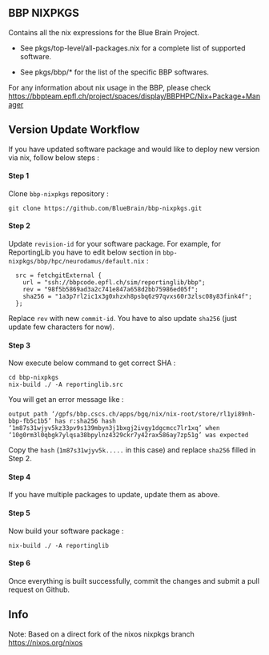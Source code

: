 ## BBP NIXPKGS 


Contains all the nix expressions for the Blue Brain Project.

* See pkgs/top-level/all-packages.nix for a complete list of supported software.

* See pkgs/bbp/* for the list of the specific BBP softwares.

For any information about nix usage in the BBP, please check https://bbpteam.epfl.ch/project/spaces/display/BBPHPC/Nix+Package+Manager


## Version Update Workflow

If you have updated software package and would like to deploy new version via nix, follow below steps :

#### Step 1
Clone `bbp-nixpkgs` repository :
```
git clone https://github.com/BlueBrain/bbp-nixpkgs.git
```

#### Step 2
Update `revision-id` for your software package. For example, for ReportingLib you have to edit below section in `bbp-nixpkgs/bbp/hpc/neurodamus/default.nix` :
```
  src = fetchgitExternal {
    url = "ssh://bbpcode.epfl.ch/sim/reportinglib/bbp";
    rev = "98f5b5869ad3a2c741e847a658d2bb75986ed05f";
    sha256 = "1a3p7rl2ic1x3g0xhzxh8psbq6z97qvxs60r3zlsc08y83fink4f";
  };
```
Replace `rev` with new `commit-id`. You have to also update `sha256` (just update few characters for now).

#### Step 3

Now execute below command to get correct SHA :
```
cd bbp-nixpkgs
nix-build ./ -A reportinglib.src
```

You will get an error message like :
```
output path ‘/gpfs/bbp.cscs.ch/apps/bgq/nix/nix-root/store/rl1yi89nh-bbp-fb5c1b5’ has r:sha256 hash ‘1m87s31wjyv5kz33pv9s139mbyn3j1bxgj2ivgy1dgcmcc7lr1xq’ when ‘10g0rm3l0qbgk7ylqsa38bpylnz4329ckr7y42rax586ay7zp51g’ was expected
```
Copy the `hash` (`1m87s31wjyv5k.....` in this case) and replace `sha256` filled in Step 2.

#### Step 4

If you have multiple packages to update, update them as above.

#### Step 5

Now build your software package :

```
nix-build ./ -A reportinglib
```

#### Step 6

Once everything is built successfully, commit the changes and submit a pull request on Github.


## Info

Note: Based on a direct fork of the nixos nixpkgs branch https://nixos.org/nixos
